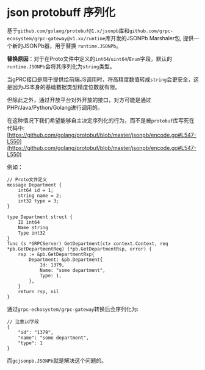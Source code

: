 # json protobuff 序列化

基于`github.com/golang/protobuf@1.x/jsonpb`库和`github.com/grpc-ecosystem/grpc-gateway@v1.xx/runtime`库开发的JSONPb Marshaler包,
提供一个新的JSONPb器，用于替换 `runtime.JSONPb`。

**替换原因**：对于在Proto文件中定义的`int64`/`uint64`/`Enum`字段，默认的`runtime.JSONPb`会将其序列化为`string`类型。

当gPRC接口是用于提供给前端JS调用时，将高精度数值转成`string`会更安全，这是因为JS本身的基础数据类型精度位数就有限。

但除此之外，通过开放平台对外开放的接口，对方可能是通过PHP/Java/Python/Golang进行调用的。

在这种情况下我们希望能够自主决定序列化的行为，而不是被`protobuf`库写死在代码中:[https://github.com/golang/protobuf/blob/master/jsonpb/encode.go#L547-L550](https://github.com/golang/protobuf/blob/master/jsonpb/encode.go#L547-L550)


例如：
```
// Proto文件定义
message Department {
    int64 id = 1;
    string name = 2;
    int32 type = 3;
}
```

```
type Department struct {
    ID int64 
    Name string
    Type int32
}
func (s *GRPCServer) GetDepartment(ctx context.Context, req *pb.GetDepartmentReq) (*pb.GetDepartmentRsp, error) {
    rsp := &pb.GetDepartmentRsp{
        Department: &pb.Department{
            Id: 1379,
            Name: "some department",
            Type: 1,
        },
    }
    return rsp, nil
}
```

通过`grpc-echosystem/grpc-gateway`转换后会序列化为:
```
// 注意id字段
{
    "id": "1379",
    "name": "some department",
    "type": 1
}
```

而`gcjsonpb.JSONPb`就是解决这个问题的。


